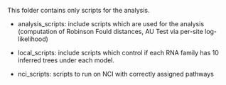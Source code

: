 This folder contains only scripts for the analysis.

- analysis_scripts: include scripts which are used for the analysis (computation of Robinson Fould distances, 
AU Test via per-site log-likelihood)

- local_scripts: include scripts which control if each RNA family has 10 inferred trees under each model.

- nci_scripts: scripts to run on NCI with correctly assigned pathways
